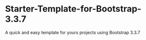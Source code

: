 # Starter-Template-for-Bootstrap-3.3.7
A quick and easy template for yours projects using Bootstrap 3.3.7
